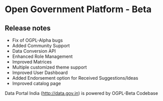 Open Government Platform - Beta
====================

Release notes
----------

- Fix of OGPL-Alpha bugs
- Added Community Support
- Data Conversion API
- Enhanced Role Management
- Improved Matrices
- Multiple customized theme support
- Improved User Dashboard
- Added Endorsement option for Received Suggestions/Ideas
- Improved catalog page


Data Portal India (http://data.gov.in) is powered by OGPL-Beta Codebase
